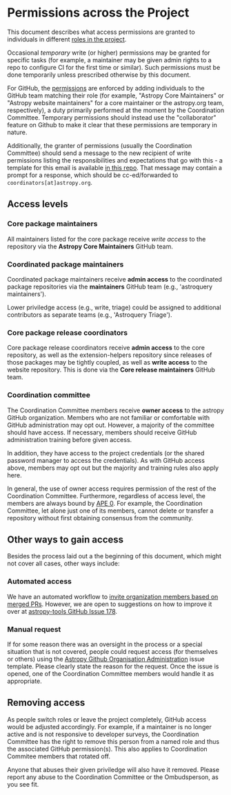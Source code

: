 # Permissions across the Project

This document describes what access permissions are granted to individuals in
different [roles in the project](https://www.astropy.org/team.html#roles).

Occasional *temporary* write (or higher) permissions may be granted for specific
tasks (for example, a maintainer may be given admin rights to a repo to
configure CI for the first time or similar). Such permissions must be done
temporarily unless prescribed otherwise by this document.

For GitHub, the
[permissions](https://docs.github.com/en/organizations/managing-user-access-to-your-organizations-repositories/repository-roles-for-an-organization)
are enforced by adding individuals to the GitHub team
matching their role (for example, "Astropy Core Maintainers" or "Astropy
website maintainers" for a core maintainer or the astropy.org team, respectively),
a duty primarily performed at the moment by the Coordination Committee.
Temporary permissions should instead use the "collaborator" feature on Github to
make it clear that these permissions are temporary in nature.

Additionally, the granter of permissions (usually the Coordination Committee)
should send a message to the new recipient of write permissions listing the
responsibilities and expectations that go with this - a template for this email
is available [in this repo](../messages/maintainer_access.md). That message may
contain a prompt for a response, which should be cc-ed/forwarded to
`coordinators[at]astropy.org`.

## Access levels

### Core package maintainers

All maintainers listed for the core package receive *write access* to the
repository via the **Astropy Core Maintainers** GitHub team.

### Coordinated package maintainers

Coordinated package maintainers receive **admin access** to the coordinated
package repositories via the **<package name> maintainers** GitHub team (e.g.,
'astroquery maintainers').

Lower priviledge access (e.g., write, triage) could be assigned to additional
contributors as separate teams (e.g., 'Astroquery Triage').

### Core package release coordinators

Core package release coordinators receive **admin access** to the core
repository, as well as the extension-helpers repository
since releases of those packages may be tightly coupled, as
well as **write access** to the website repository. This is done via the **Core
release maintainers** GitHub team.

### Coordination committee

The Coordination Committee members receive **owner access** to
the astropy GitHub organization. Members who are not familiar or
comfortable with GitHub administration may opt out. However,
a majority of the committee should have access. If necessary,
members should receive GitHub administration training before given access.

In addition, they have access to the project
credentials (or the shared password manager to access the credentials).
As with GitHub access above, members may opt out but the majority and training
rules also apply here.

In general, the use of owner access requires permission of the rest of the Coordination
Committee. Furthermore, regardless of access level, the members are always bound by
[APE 0](https://github.com/astropy/astropy-APEs/blob/main/APE0.rst).
For example, the Coordination Committee, let alone just one of its members, cannot
delete or transfer a repository without first obtaining consensus from the community.

## Other ways to gain access

Besides the process laid out a the beginning of this document,
which might not cover all cases, other ways include:

### Automated access

We have an automated workflow to
[invite organization members based on merged PRs](https://github.com/astropy/astropy-tools/actions/workflows/update_org_members.yml).
However, we are open to suggestions on how to improve it
over at [astropy-tools GitHub Issue 178](https://github.com/astropy/astropy-tools/issues/178).

### Manual request

If for some reason there was an oversight in the process or a special
situation that is not covered, people could request access
(for themselves or others) using the
[Astropy Github Organisation Administration](https://github.com/astropy/astropy-project/issues/new?assignees=&labels=github-admin&projects=&template=github-admin.yaml)
issue template. Please clearly state the reason for the request.
Once the issue is opened, one of the Coordination Committee members
would handle it as appropriate.

## Removing access

As people switch roles or leave the project completely, GitHub access
would be adjusted accordingly. For example, if a maintainer is no
longer active and is not responsive to developer surveys,
the Coordination Committee has the right to remove this person
from a named role and thus the associated GitHub permission(s).
This also applies to Coordination Commitee members that rotated off.

Anyone that abuses their given priviledge will also have it removed.
Please report any abuse to the Coordination Committee or the Ombudsperson,
as you see fit.
